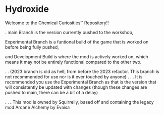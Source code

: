 # Hydroxide
Welcome to the Chemical Curiosities™ Repository!!

.
main Branch is the version currently pushed to the workshop, 

Experimental Branch is a funtional build of the game that is worked on before being fully pushed, 

and Development Build is where the mod is actively worked on, which means it may not be entirely functional compared to the other two. 

.
.
(2023 branch is old as hell, from before the 2023 refactor. This branch is not recommended for use nor is it ever touched by anyone)
.
.
.
It is recommended you use the Experimental Branch as that is the version that will consistently be updated with changes (though these changes are pushed to main, there can be a bit of a delay)

.
.
.
This mod is owned by Squirrelly, based off and containing the legacy mod Arcane Alchemy by Evaisa
